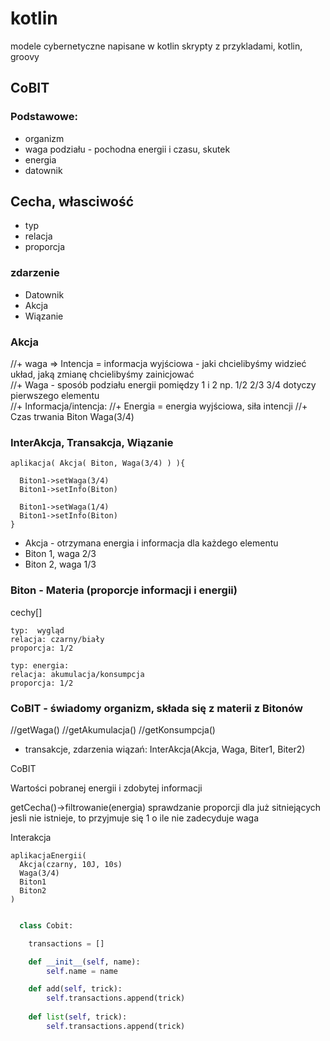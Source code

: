 # kotlin
modele cybernetyczne napisane w kotlin skrypty z przykladami, kotlin, groovy



## CoBIT


### Podstawowe:

  + organizm
  + waga podziału - pochodna energii i czasu, skutek
  + energia
  + datownik
  

## Cecha, własciwość
  + typ
  + relacja
  + proporcja


### zdarzenie 

  + Datownik
  + Akcja
  + Wiązanie

  
### Akcja

  //+ waga => Intencja = informacja wyjściowa - jaki chcielibyśmy widzieć układ, jaką zmianę chcielibyśmy zainicjować   
  //+ Waga - sposób podziału energii pomiędzy 1 i 2 np. 1/2 2/3 3/4 dotyczy pierwszego elementu  
  //+ Informacja/intencja: 
  //+ Energia = energia wyjściowa, siła intencji
  //+ Czas trwania
  Biton
  Waga(3/4)


### InterAkcja, Transakcja, Wiązanie
  
    aplikacja( Akcja( Biton, Waga(3/4) ) ){
      
      Biton1->setWaga(3/4)
      Biton1->setInfo(Biton)
      
      Biton1->setWaga(1/4)
      Biton1->setInfo(Biton)
    }
    
  + Akcja - otrzymana energia i informacja dla każdego elementu  
  + Biton 1, waga 2/3
  + Biton 2, waga 1/3
  
  

### Biton - Materia (proporcje informacji i energii)
  
  cechy[]
    
    typ:  wygląd
    relacja: czarny/biały
    proporcja: 1/2
    
    typ: energia:
    relacja: akumulacja/konsumpcja
    proporcja: 1/2
  
  


### CoBIT - świadomy organizm, składa się z materii z Bitonów
  
  //getWaga()
  //getAkumulacja()
  //getKonsumpcja()
  
  + transakcje, zdarzenia wiązań: 
    InterAkcja(Akcja, Waga, Biter1, Biter2)
  
  
  
  
  
CoBIT

  Wartości pobranej energii i zdobytej informacji
  
  getCecha()->filtrowanie(energia)
  sprawdzanie proporcji dla już sitniejących
  jesli nie istnieje, to przyjmuje się 1 o ile nie zadecyduje waga
  

  Interakcja

    aplikacjaEnergii(
      Akcja(czarny, 10J, 10s)
      Waga(3/4)
      Biton1
      Biton2
    )
    
    
```python

  class Cobit:

    transactions = []             

    def __init__(self, name):
        self.name = name

    def add(self, trick):
        self.transactions.append(trick)
    
    def list(self, trick):
        self.transactions.append(trick)
        
```        
  
